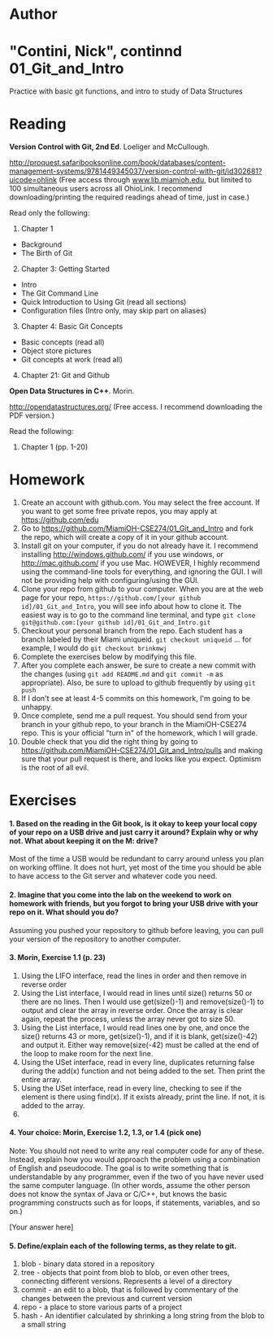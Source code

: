 Author
==========
"Contini, Nick", continnd
01_Git_and_Intro
================

Practice with basic git functions, and intro to study of Data Structures

Reading
=======

**Version Control with Git, 2nd Ed**. Loeliger and McCullough. 

http://proquest.safaribooksonline.com/book/databases/content-management-systems/9781449345037/version-control-with-git/id302681?uicode=ohlink (Free access through www.lib.miamioh.edu, but limited to 100 simultaneous users across all OhioLink. I recommend downloading/printing the required readings ahead of time, just in case.)

Read only the following:

1. Chapter 1
  * Background
  * The Birth of Git
2. Chapter 3: Getting Started
  * Intro
  * The Git Command Line
  * Quick Introduction to Using Git (read all sections)
  * Configuration files (Intro only, may skip part on aliases)
3. Chapter 4: Basic Git Concepts
  * Basic concepts (read all)
  * Object store pictures
  * Git concepts at work (read all)
4. Chapter 21: Git and Github

**Open Data Structures in C++**. Morin. 

http://opendatastructures.org/ (Free access. I recommend downloading the PDF version.)

Read the following:

1. Chapter 1 (pp. 1-20)

Homework
========

1. Create an account with github.com. You may select the free account. If you want to get some free private repos, you may apply at https://github.com/edu
2. Go to https://github.com/MiamiOH-CSE274/01_Git_and_Intro and fork the repo, which will create a copy of it in your github account.
3. Install git on your computer, if you do not already have it. I recommend installing http://windows.github.com/ if you use windows, or http://mac.github.com/ if you use Mac. HOWEVER, I highly recommend using the command-line tools for everything, and ignoring the GUI. I will not be providing help with configuring/using the GUI.
4. Clone your repo from github to your computer. When you are at the web page for your repo, `https://github.com/[your github id]/01_Git_and_Intro`, you will see info about how to clone it. The easiest way is to go to the command line terminal, and type `git clone git@github.com:[your github id]/01_Git_and_Intro.git`
5. Checkout your personal branch from the repo. Each student has a branch labeled by their Miami uniqueid. `git checkout uniqueid` ... for example, I would do `git checkout brinkmwj`
6. Complete the exercises below by modifying this file.
7. After you complete each answer, be sure to create a new commit with the changes (using `git add README.md` and `git commit -m` as appropriate). Also, be sure to upload to github frequently by using `git push`
8. If I don't see at least 4-5 commits on this homework, I'm going to be unhappy.
9. Once complete, send me a pull request. You should send from your branch in your github repo, to your branch in the MiamiOH-CSE274 repo. This is your official "turn in" of the homework, which I will grade.
10. Double check that you did the right thing by going to https://github.com/MiamiOH-CSE274/01_Git_and_Intro/pulls and making sure that your pull request is there, and looks like you expect. Optimism is the root of all evil.

Exercises
=========

#### 1. Based on the reading in the Git book, is it okay to keep your local copy of your repo on a USB drive and just carry it around? Explain why or why not. What about keeping it on the M: drive?

Most of the time a USB would be redundant to carry around unless you plan on working offline. It does not hurt, yet most of the time you should be able to have access to the Git server and whatever code you need.

#### 2. Imagine that you come into the lab on the weekend to work on homework with friends, but you forgot to bring your USB drive with your repo on it. What should you do?

Assuming you pushed your repository to github before leaving, you can pull your version of the repository to another computer.

#### 3. Morin, Exercise 1.1 (p. 23)

1. Using the LIFO interface, read the lines in order and then remove in reverse order
2. Using the List interface, I would read in lines until size() returns 50 or there are no lines. Then I would use get(size()-1) and remove(size()-1) to output and clear the array in reverse order. Once the array is clear again, repeat the process, unless the array never got to size 50.
3. Using the List interface, I would read lines one by one, and once the size() returns 43 or more, get(size()-1), and if it is blank, get(size()-42) and output it. Either way remove(size(-42) must be called at the end of the loop to make room for the next line.
4. Using the USet interface, read in every line, duplicates returning false during the add(x) function and not being added to the set. Then print the entire array.
5. Using the USet interface, read in every line, checking to see if the element is there using find(x). If it exists already, print the line. If not, it is added to the array.
6.

#### 4. Your choice: Morin, Exercise 1.2, 1.3, or 1.4 (pick one)

Note: You should not need to write any real computer code for any of these. Instead, explain how you would approach the problem using a combination of English and pseudocode. The goal is to write something that is understandable by any programmer, even if the two of you have never used the same computer language. (In other words, assume the other person does not know the syntax of Java or C/C++, but knows the basic programming constructs such as for loops, if statements, variables, and so on.)

[Your answer here]

#### 5. Define/explain each of the following terms, as they relate to git.

1. blob - binary data stored in a repository
2. tree - objects that point from blob to blob, or even other trees, connecting different versions. Represents a level of a directory
3. commit - an edit to a blob, that is followed by commentary of the changes between the previous and current version
4. repo - a place to store various parts of a project
5. hash - An identifier calculated by shrinking a long string from the blob to a small string